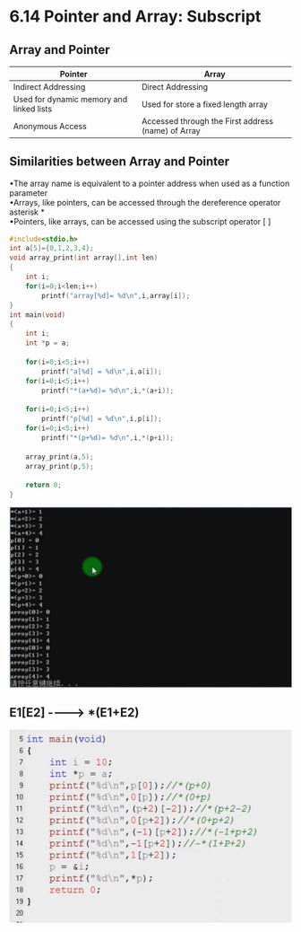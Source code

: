 # 6.14 Pointer and Array: Subscript



## Array and Pointer

| Pointer                                  | Array                                              |
| ---------------------------------------- | -------------------------------------------------- |
| Indirect Addressing                      | Direct Addressing                                  |
| Used for dynamic memory and linked lists | Used for store a fixed length array                |
| Anonymous Access                         | Accessed through the First address (name) of Array |

## Similarities between Array and Pointer

•The array name is equivalent to a pointer address when used as a function parameter  
•Arrays, like pointers, can be accessed through the dereference operator asterisk *  
•Pointers, like arrays, can be accessed using the subscript operator [ ]  

```c
#include<stdio.h>
int a[5]={0,1,2,3,4}; 
void array_print(int array[],int len)
{
	int i;
	for(i=0;i<len;i++)
		printf("array[%d]= %d\n",i,array[i]);	
}
int main(void)
{	
	int i;
	int *p = a; 

	for(i=0;i<5;i++)
		printf("a[%d] = %d\n",i,a[i]);
	for(i=0;i<5;i++)
		printf("*(a+%d)= %d\n",i,*(a+i));

	for(i=0;i<5;i++)
		printf("p[%d] = %d\n",i,p[i]);
	for(i=0;i<5;i++)
		printf("*(p+%d)= %d\n",i,*(p+i));
		
	array_print(a,5);
	array_print(p,5);
	
	return 0; 
} 
```

![01](https://github.com/knightsummon/02-Computer-underlying-programming-and-system-optimization/blob/main/06%20Data%20Storage%20and%20Pointer/6.14%20Pointer%20and%20Array%20Subscript.assets/01.jpg)

## E1[E2] ----> *(E1+E2)

![02](https://github.com/knightsummon/02-Computer-underlying-programming-and-system-optimization/blob/main/06%20Data%20Storage%20and%20Pointer/6.14%20Pointer%20and%20Array%20Subscript.assets/02.jpg)
